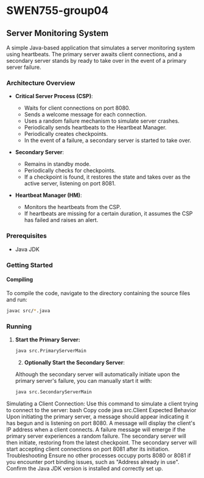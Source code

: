 # SWEN755-group04
## Server Monitoring System

A simple Java-based application that simulates a server monitoring system using heartbeats. The primary server awaits client connections, and a secondary server stands by ready to take over in the event of a primary server failure.

### Architecture Overview

- **Critical Server Process (CSP)**:
   - Waits for client connections on port 8080.
   - Sends a welcome message for each connection.
   - Uses a random failure mechanism to simulate server crashes.
   - Periodically sends heartbeats to the Heartbeat Manager.
   - Periodically creates checkpoints.
   - In the event of a failure, a secondary server is started to take over.

- **Secondary Server**:
   - Remains in standby mode.
   - Periodically checks for checkpoints.
   - If a checkpoint is found, it restores the state and takes over as the active server, listening on port 8081.

- **Heartbeat Manager (HM)**:
   - Monitors the heartbeats from the CSP.
   - If heartbeats are missing for a certain duration, it assumes the CSP has failed and raises an alert.

### Prerequisites

- Java JDK

### Getting Started

#### Compiling

To compile the code, navigate to the directory containing the source files and run:

```bash
javac src/*.java
```
### Running

1. **Start the Primary Server:**
   ```bash
   java src.PrimaryServerMain
   ```
   2. **Optionally Start the Secondary Server**:
   
   Although the secondary server will automatically initiate upon the primary server's failure, you can manually start it with:
   ```bash
   java src.SecondaryServerMain
Simulating a Client Connection:
Use this command to simulate a client trying to connect to the server:
bash
Copy code
java src.Client
Expected Behavior
Upon initiating the primary server, a message should appear indicating it has begun and is listening on port 8080.
A message will display the client's IP address when a client connects.
A failure message will emerge if the primary server experiences a random failure. The secondary server will then initiate, restoring from the latest checkpoint.
The secondary server will start accepting client connections on port 8081 after its initiation.
Troubleshooting
Ensure no other processes occupy ports 8080 or 8081 if you encounter port binding issues, such as "Address already in use".
Confirm the Java JDK version is installed and correctly set up.
